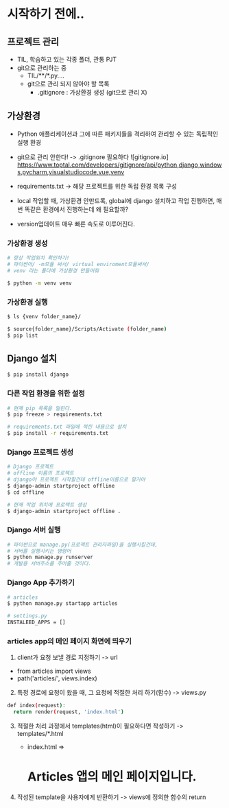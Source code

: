 # 시작하기 전에..

## 프로젝트 관리
- TIL, 학습하고 있는 각종 폴더, 관통 PJT
- git으로 관리하는 중
  - TIL/**/*.py....
  - git으로 관리 되지 않아야 할 목록
    - .gitignore : 가상환경 생성 (git으로 관리 X)


## 가상환경
- Python 애플리케이션과 그에 따른 패키지들을 격리하여 관리할 수 있는 독립적인 실행 환경
- git으로 관리 안한다! -> .gitignore 필요하다 
![gitignore.io] https://www.toptal.com/developers/gitignore/api/python,django,windows,pycharm,visualstudiocode,vue,venv
- requirements.txt -> 해당 프로젝트를 위한 독립 환경 목록 구성


- local 작업할 때, 가상환경 안만드록, global에 django 설치하고 작업 진행하면, 매번 똑같은 환경에서 진행하는데 왜 필요할까?
- version업데이트 매우 빠른 속도로 이루어진다. 

### 가상환경 생성
```bash
# 항상 작업위치 확인하기!
# 파이썬아/ -m모듈 써서/ virtual enviroment모듈써서/ 
# venv 라는 폴더에 가상환경 만들어줘

$ python -m venv venv
```

### 가상환경 실행
```bash
$ ls {venv folder_name}/ 

$ source{folder_name}/Scripts/Activate (folder_name)
$ pip list
```

## Django 설치
```bash
$ pip install django
```

### 다른 작업 환경을 위한 설정
```bash
# 현재 pip 목록을 얼린다. 
$ pip freeze > requirements.txt

# requirements.txt 파일에 적힌 내용으로 설치 
$ pip install -r requirements.txt
```

### Django 프로젝트 생성
```bash
# Django 프로젝트
# offline 이름의 프로젝트 
# django야 프로젝트 시작할건데 offline이름으로 할거야
$ django-admin startproject offline
$ cd offline

# 현재 작업 위치에 프로젝트 생성
$ django-admin startproject offline .
```

### Django 서버 실행
```bash
# 파이썬으로 manage.py(프로젝트 관리자파일)을 실행시킬건데,
# 서버를 실행시키는 명령어 
$ python manage.py runserver
# 개발용 서버주소를 주어줄 것이다. 
```

### Django App 추가하기
```bash
# articles
$ python manage.py startapp articles
```
```bash
# settings.py
INSTALEED_APPS = []
```

### articles app의 메인 페이지 화면에 띄우기
1. client가 요청 보낼 경로 지정하기 -> url
  - from articles import views
  - path('articles/', views.index)

2. 특정 경로에 요청이 왔을 때, 그 요청에 적절한 처리 하기(함수) -> views.py
  ```bash
  def index(request):
    return render(request, 'index.html')
  ```
3. 적절한 처리 과정에서 templates(html)이 필요하다면 작성하기 -> templates/*.html
   - index.html => <body> <h1> Articles 앱의 메인 페이지입니다.</h1></body>
  
4. 작성된 template을 사용자에게 반환하기 -> views에 정의한 함수의 return
   

